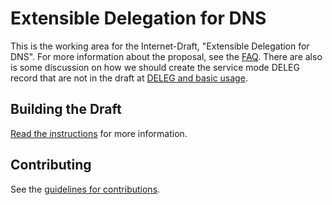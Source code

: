 #  Extensible Delegation for DNS

This is the working area for the Internet-Draft, "Extensible Delegation for DNS".  For more information about the proposal, see the [FAQ](FAQ.md). There are also is some discussion on how we should create the service mode DELEG record that are not in the draft at [DELEG and basic usage](DELEGAndBasicUsage.md).

## Building the Draft

[Read the
instructions](https://github.com/martinthomson/i-d-template/blob/main/doc/TEMPLATE.md)
for more information.


## Contributing

See the
[guidelines for contributions](https://github.com/ietf-wg-deleg/draft-ietf-deleg-base/blob/main/CONTRIBUTING.md).
